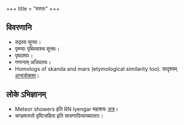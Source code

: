 +++
title = "मरुतः"
+++

## विवरणानि
- रुद्रस्य सूनवः।
- पृष्ण्याः पृथिव्याश्च सूनवः।
- पृषदश्वाः।
- गणानाम् अधिपतयः।
- Homologs of skanda and mars (etymological similarity too). सादृश्यम् [अन्यत्रोक्तम्](MT_lekhAH/2007-07-25_maruts-as-para-skanda-and-other-elements-of-their-mythology/)।

## लोके ऽभिज्ञानम्
- Meteor showers इति RN Iyengar महाशयः [अत्र](https://insa.nic.in/writereaddata/UpLoadedFiles/IJHS/Vol45_1_1_RNIyengar.pdf)।
- चण्डमारुतो वृष्टिसहिता इति सायणादिव्याख्यातारः।
